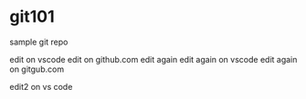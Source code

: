 # git101
sample git repo

edit on vscode
edit on github.com
edit again
edit again on vscode
edit again on gitgub.com

edit2 on vs code